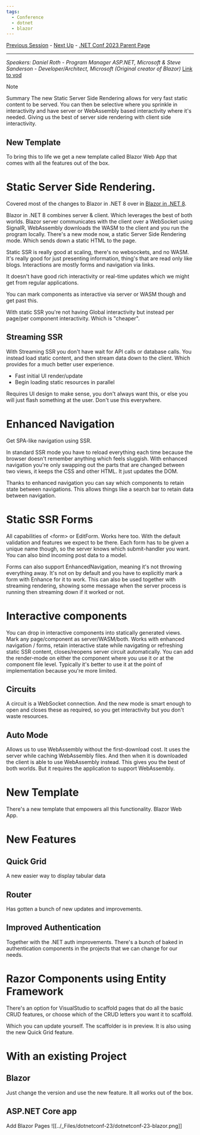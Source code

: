 ```yaml
---
tags:
  - Conference
  - dotnet
  - blazor
---
```

[Previous Session](Welcome%20to%20.NET%208.md) - [Next Up](Building%20Cloud%20Native%20apps%20with%20.NET%208.md) - [.NET Conf 2023 Parent Page](../README.md)

---
_Speakers:
Daniel Roth - Program Manager ASP.NET, Microsoft 
& Steve Sanderson - Developer/Architect, Microsoft (Original creator of Blazor)_
[Link to vod](https://www.youtube.com/watch?v=YwZdtLEtROA)

>[!note]
> Summary
>The new Static Server Side Rendering allows for very fast static content to be served. You can then be selective where you sprinkle in interactivity and have server or WebAssembly based interactivity where it's needed. Giving us the best of server side rendering with client side interactivity. 
>## New Template
>To bring this to life we get a new template called Blazor Web App that comes with all the features out of the box.

# Static Server Side Rendering.
Covered most of the changes to Blazor in .NET 8 over in [Blazor in .NET 8](../../../2.%20Frontend/Blazor/Blazor%20in%20.NET%208.md).  

Blazor in .NET 8 combines server & client. Which leverages the best of both worlds. Blazor server communicates with the client over a WebSocket using SignalR, WebAssembly downloads the WASM to the client and you run the program locally. There's a new mode now, a static Server Side Rendering mode. Which sends down a static HTML to the page.

Static SSR is really good at scaling, there's no websockets, and no WASM.
It's really good for just presenting information, thing's that are read only like blogs. 
Interactions are mostly forms and navigation via links.

It doesn't have good rich interactivity or real-time updates which we might get from regular applications.

You can mark components as interactive via server or WASM though and get past this.

With static SSR you're not having Global interactivity but instead per page/per component interactivity. Which is "cheaper". 
## Streaming SSR
With Streaming SSR you don't have wait for API calls or database calls. You instead load static content, and then stream data down to the client. Which provides for a much better user experience.

+ Fast initial UI render/update
+ Begin loading static resources in parallel

Requires UI design to make sense, you don't always want this, or else you will just flash something at the user. Don't use this everywhere.
# Enhanced Navigation
Get SPA-like navigation using SSR.

In standard SSR mode you have to reload everything each time because the browser doesn't remember anything which feels sluggish. With enhanced navigation you're only swapping out the parts that are changed between two views, it keeps the CSS and other HTML. It just updates the DOM.

Thanks to enhanced navigation you can say which components to retain state between navigations. This allows things like a search bar to retain data between navigation. 
# Static SSR Forms
All capabilities of \<form> or EditForm. Works here too. With the default validation and features we expect to be there. Each form has to be given a unique name though, so the server knows which submit-handler you want. You can also bind incoming post data to a model.

Forms can also support EnhancedNavigation, meaning it's not throwing everything away. It's not on by default and you have to explicitly mark a form with Enhance for it to work. This can also be used together with streaming rendering, showing some message when the server process is running then streaming down if it worked or not.
# Interactive components
You can drop in interactive components into statically generated views.
Mark any page/component as server/WASM/both.
Works with enhanced navigation / forms, retain interactive state while navigating or refreshing static SSR content, closes/reopens server circuit automatically.  You can add the render-mode on either the component where you use it or at the component file level. Typically it's better to use it at the point of implementation because you're more limited.
## Circuits
A circuit is a WebSocket connection. And the new mode is smart enough to open and closes these as required, so you get interactivity but you don't waste resources.
## Auto Mode
Allows us to use WebAssembly without the first-download cost. It uses the server while caching WebAssembly files. And then when it is downloaded the client is able to use WebAssembly instead.
This gives you the best of both worlds. But it requires the application to support WebAssembly.
# New Template
There's a new template that empowers all this functionality. Blazor Web App.
# New Features
## Quick Grid
A new easier way to display tabular data
## Router
Has gotten a bunch of new updates and improvements.
## Improved Authentication
Together with the .NET auth improvements. There's a bunch of baked in authentication components in the projects that we can change for our needs. 
# Razor Components using Entity Framework
There's an option for VisualStudio to scaffold pages that do all the basic CRUD features, or choose which of the CRUD letters you want it to scaffold. 

Which you can update yourself. The scaffolder is in preview. It is also using the new Quick Grid feature. 
# With an existing Project
## Blazor
Just change the version and use the new feature. It all works out of the box. 
## ASP.NET  Core app
Add Blazor Pages
![[../_Files/dotnetconf-23/dotnetconf-23-blazor.png]]
